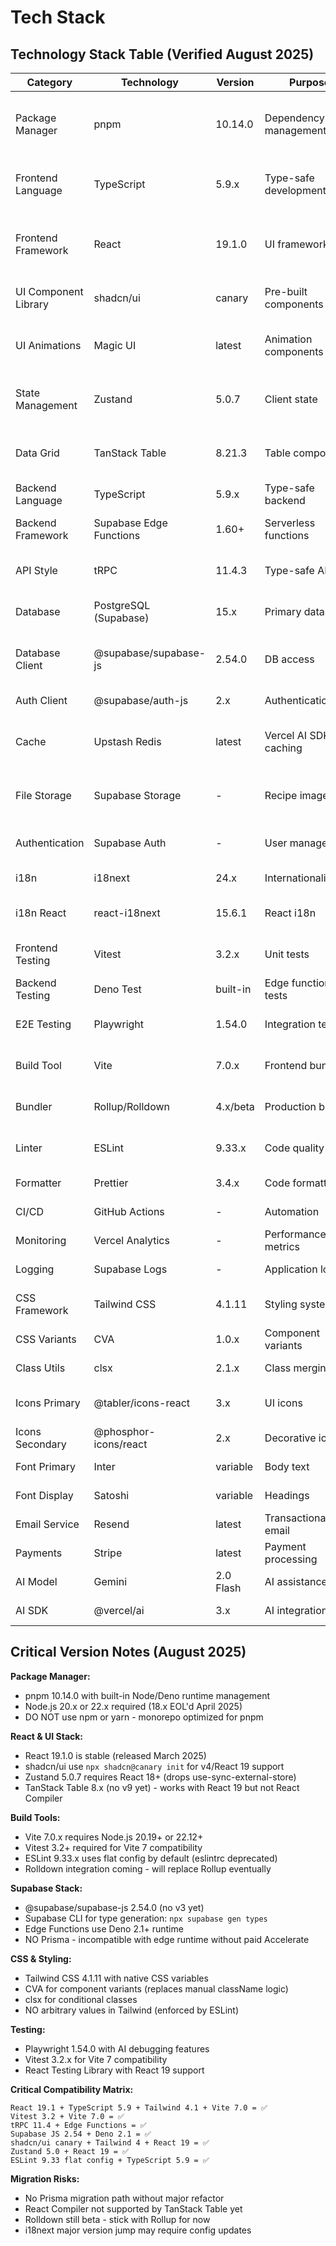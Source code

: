 # Tech Stack

## Technology Stack Table (Verified August 2025)

| Category             | Technology              | Version   | Purpose               | Rationale                                       |
| -------------------- | ----------------------- | --------- | --------------------- | ----------------------------------------------- |
| Package Manager      | pnpm                    | 10.14.0   | Dependency management | 2x faster than npm, content-addressable storage |
| Frontend Language    | TypeScript              | 5.9.x     | Type-safe development | Latest stable, no deprecated features           |
| Frontend Framework   | React                   | 19.1.0    | UI framework          | Stable with Server Components, streaming SSR    |
| UI Component Library | shadcn/ui               | canary    | Pre-built components  | Full Tailwind v4 + React 19 support             |
| UI Animations        | Magic UI                | latest    | Animation components  | 150+ animated components for polish             |
| State Management     | Zustand                 | 5.0.7     | Client state          | React 19 compatible, smaller bundle             |
| Data Grid            | TanStack Table          | 8.21.3    | Table components      | Headless, powerful data handling                |
| Backend Language     | TypeScript              | 5.9.x     | Type-safe backend     | Shared types with frontend                      |
| Backend Framework    | Supabase Edge Functions | 1.60+     | Serverless functions  | Deno 2.1 runtime, auto-scaling                  |
| API Style            | tRPC                    | 11.4.3    | Type-safe API         | Edge runtime support, RSC compatible            |
| Database             | PostgreSQL (Supabase)   | 15.x      | Primary datastore     | RLS support, managed by Supabase                |
| Database Client      | @supabase/supabase-js   | 2.54.0    | DB access             | Native TypeScript types, no ORM needed          |
| Auth Client          | @supabase/auth-js       | 2.x       | Authentication        | Part of supabase-js                             |
| Cache                | Upstash Redis           | latest    | Vercel AI SDK caching | For AI response caching only (as per PRD)       |
| File Storage         | Supabase Storage        | -         | Recipe images         | Integrated with auth, CDN included              |
| Authentication       | Supabase Auth           | -         | User management       | Social logins, magic links, RLS                 |
| i18n                 | i18next                 | 24.x      | Internationalization  | React 19 compatible                             |
| i18n React           | react-i18next           | 15.6.1    | React i18n            | Proven solution, SSR support                    |
| Frontend Testing     | Vitest                  | 3.2.x     | Unit tests            | Vite 7 compatible, fast                         |
| Backend Testing      | Deno Test               | built-in  | Edge function tests   | Native to runtime                               |
| E2E Testing          | Playwright              | 1.54.0    | Integration tests     | Latest browsers, AI debugging                   |
| Build Tool           | Vite                    | 7.0.x     | Frontend bundler      | Rolldown coming, 5x faster                      |
| Bundler              | Rollup/Rolldown         | 4.x/beta  | Production builds     | Moving to Rolldown for speed                    |
| Linter               | ESLint                  | 9.33.x    | Code quality          | Flat config, TypeScript support                 |
| Formatter            | Prettier                | 3.4.x     | Code formatting       | Consistent style                                |
| CI/CD                | GitHub Actions          | -         | Automation            | Native integration                              |
| Monitoring           | Vercel Analytics        | -         | Performance metrics   | Core Web Vitals                                 |
| Logging              | Supabase Logs           | -         | Application logs      | Platform integrated                             |
| CSS Framework        | Tailwind CSS            | 4.1.11    | Styling system        | Native CSS variables, stable                    |
| CSS Variants         | CVA                     | 1.0.x     | Component variants    | Type-safe styling                               |
| Class Utils          | clsx                    | 2.1.x     | Class merging         | Conditional classes                             |
| Icons Primary        | @tabler/icons-react     | 3.x       | UI icons              | 3500+ consistent icons                          |
| Icons Secondary      | @phosphor-icons/react   | 2.x       | Decorative icons      | Multiple weights                                |
| Font Primary         | Inter                   | variable  | Body text             | Excellent readability                           |
| Font Display         | Satoshi                 | variable  | Headings              | Modern, distinctive                             |
| Email Service        | Resend                  | latest    | Transactional email   | Better than SendGrid                            |
| Payments             | Stripe                  | latest    | Payment processing    | Romanian support                                |
| AI Model             | Gemini                  | 2.0 Flash | AI assistance         | Free tier, fast                                 |
| AI SDK               | @vercel/ai              | 3.x       | AI integration        | Streaming, caching                              |

## Critical Version Notes (August 2025)

**Package Manager:**

- pnpm 10.14.0 with built-in Node/Deno runtime management
- Node.js 20.x or 22.x required (18.x EOL'd April 2025)
- DO NOT use npm or yarn - monorepo optimized for pnpm

**React & UI Stack:**

- React 19.1.0 is stable (released March 2025)
- shadcn/ui use `npx shadcn@canary init` for v4/React 19 support
- Zustand 5.0.7 requires React 18+ (drops use-sync-external-store)
- TanStack Table 8.x (no v9 yet) - works with React 19 but not React Compiler

**Build Tools:**

- Vite 7.0.x requires Node.js 20.19+ or 22.12+
- Vitest 3.2+ required for Vite 7 compatibility
- ESLint 9.33.x uses flat config by default (eslintrc deprecated)
- Rolldown integration coming - will replace Rollup eventually

**Supabase Stack:**

- @supabase/supabase-js 2.54.0 (no v3 yet)
- Supabase CLI for type generation: `npx supabase gen types`
- Edge Functions use Deno 2.1+ runtime
- NO Prisma - incompatible with edge runtime without paid Accelerate

**CSS & Styling:**

- Tailwind CSS 4.1.11 with native CSS variables
- CVA for component variants (replaces manual className logic)
- clsx for conditional classes
- NO arbitrary values in Tailwind (enforced by ESLint)

**Testing:**

- Playwright 1.54.0 with AI debugging features
- Vitest 3.2.x for Vite 7 compatibility
- React Testing Library with React 19 support

**Critical Compatibility Matrix:**

```
React 19.1 + TypeScript 5.9 + Tailwind 4.1 + Vite 7.0 = ✅
Vitest 3.2 + Vite 7.0 = ✅
tRPC 11.4 + Edge Functions = ✅
Supabase JS 2.54 + Deno 2.1 = ✅
shadcn/ui canary + Tailwind 4 + React 19 = ✅
Zustand 5.0 + React 19 = ✅
ESLint 9.33 flat config + TypeScript 5.9 = ✅
```

**Migration Risks:**

- No Prisma migration path without major refactor
- React Compiler not supported by TanStack Table yet
- Rolldown still beta - stick with Rollup for now
- i18next major version jump may require config updates
